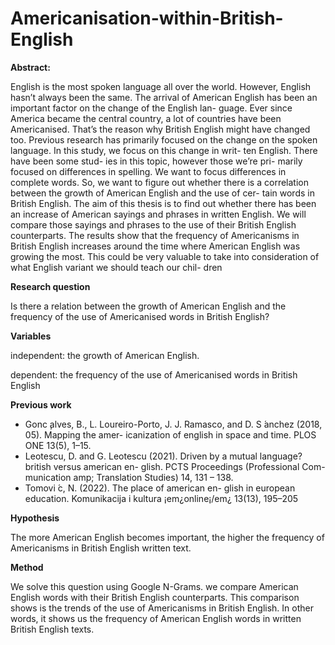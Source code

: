 # Americanisation-within-British-English
**Abstract:**

English is the most spoken language all
over the world. However, English hasn’t
always been the same. The arrival of
American English has been an important
factor on the change of the English lan-
guage. Ever since America became the
central country, a lot of countries have
been Americanised. That’s the reason why
British English might have changed too.
Previous research has primarily focused
on the change on the spoken language. In
this study, we focus on this change in writ-
ten English. There have been some stud-
ies in this topic, however those we’re pri-
marily focused on differences in spelling.
We want to focus differences in complete
words. So, we want to figure out whether
there is a correlation between the growth
of American English and the use of cer-
tain words in British English. The aim
of this thesis is to find out whether there
has been an increase of American sayings
and phrases in written English. We will
compare those sayings and phrases to the
use of their British English counterparts.
The results show that the frequency of
Americanisms in British English increases
around the time where American English
was growing the most. This could be very
valuable to take into consideration of what
English variant we should teach our chil-
dren

**Research question**

Is there a relation between the growth of American English and the frequency of the use of Americanised words in British English?

**Variables**

independent: the growth of American English.

dependent: the frequency of the use of Americanised words in British English


**Previous work**
- Gonc ̧alves, B., L. Loureiro-Porto, J. J. Ramasco,
and D. S ́anchez (2018, 05). Mapping the amer-
icanization of english in space and time. PLOS
ONE 13(5), 1–15.
- Leotescu, D. and G. Leotescu (2021). Driven by
a mutual language? british versus american en-
glish. PCTS Proceedings (Professional Com-
munication amp; Translation Studies) 14, 131 – 138.
- Tomovi ́c, N. (2022). The place of american en-
glish in european education. Komunikacija i
kultura ¡em¿online¡/em¿ 13(13), 195–205

**Hypothesis**

The more American English becomes important, the higher the frequency of Americanisms in British English written text.

**Method**

We solve this question using Google N-Grams. we compare American English words with their British English counterparts. This comparison shows is the trends of the use of Americanisms in British English. In other words, it shows us the frequency of American English words in written British English texts.

